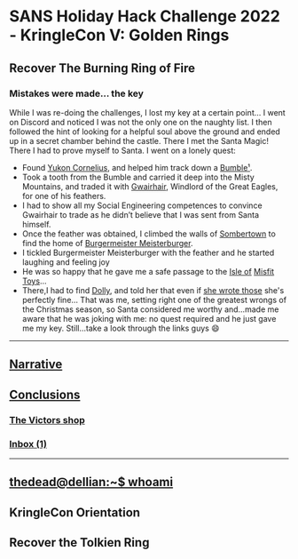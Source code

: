 # SANS Holiday Hack Challenge 2022 - KringleCon V: Golden Rings
## Recover The Burning Ring of Fire
### Mistakes were made... the key
While I was re-doing the challenges, I lost my key at a certain point… I went on Discord and noticed I was not the only one on the naughty list. I then followed the hint of looking for a helpful soul above the ground and ended up in a secret chamber behind the castle. There I met the Santa Magic!
There I had to prove myself to Santa. I went on a lonely quest:
* Found [Yukon Cornelius](https://christmas-specials.fandom.com/wiki/Yukon_Cornelius), and helped him track down a [Bumble](https://rudolphtherednosedreindeer.fandom.com/wiki/Bumble)[¹](https://bumble.com/).
* Took a tooth from the Bumble and carried it deep into the Misty Mountains, and traded it with [Gwairhair](https://lotr.fandom.com/wiki/Gwaihir), Windlord of the Great Eagles, for one of his feathers.
* I had to show all my Social Engineering competences to convince Gwairhair to trade as he didn’t believe that I was sent from Santa himself.
* Once the feather was obtained, I climbed the walls of [Sombertown](https://kingdomheartsfanon.fandom.com/wiki/Sombertown) to find the home of [Burgermeister Meisterburger](https://christmas-specials.fandom.com/wiki/Burgermeister_Meisterburger).
* I tickled Burgermeister Meisterburger with the feather and he started laughing and feeling joy
* He was so happy that he gave me a safe passage to the [Isle of](https://theisleofmisfittoys.com/) [Misfit Toys](https://christmas-specials.fandom.com/wiki/Misfit_Toys)...
* There,I had to find [Dolly](https://en.wikipedia.org/wiki/Dolly_Parton), and told her that even if [she wrote those](https://youtu.be/k1hj6E3_nfI) she's perfectly fine…
That was me, setting right one of the greatest wrongs of the Christmas season, so Santa considered me worthy and…made me aware that he was joking with me: no quest required and he just gave me my key. Still…take a look through the links guys :smile:

---
## [Narrative](/README.md#narrative)
## [Conclusions](/README.md#conclusions)
### [The Victors shop](/README.md#the-victors-shop)
### [Inbox (1)](/README.md#inbox-1)
---
## [thedead@dellian:~$ whoami](/README.md#thedeaddellian-whoami)
## KringleCon Orientation
## Recover the Tolkien Ring